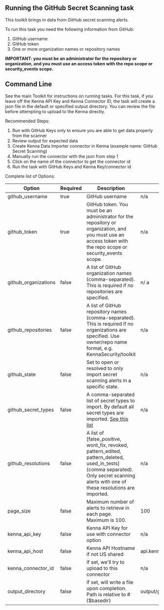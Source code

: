 ## Running the GitHub Secret Scanning task 

This toolkit brings in data from GitHub secret scanning alerts.

To run this task you need the following information from GitHub: 

1. GitHub username
2. GitHub token 
3. One or more organization names or repository names

**IMPORTANT: you must be an administrator for the repository or organization, and you must use an access token with the repo scope or security_events scope.**

## Command Line

See the main Toolkit for instructions on running tasks. For this task, if you leave off the Kenna API Key and Kenna Connector ID, the task will create a json file in the default or specified output directory. You can review the file before attempting to upload to the Kenna directly.

Recommended Steps: 

1. Run with GitHub Keys only to ensure you are able to get data properly from the scanner
1. Review output for expected data
1. Create Kenna Data Importer connector in Kenna (example name: GitHub Secret Scanning) 
1. Manually run the connector with the json from step 1 
1. Click on the name of the connector to get the connector id
1. Run the task with GitHub Keys and Kenna Key/connector id



Complete list of Options:

| Option               | Required | Description                                                                                                                                                                                                                                   | default                       |
|----------------------|----------|-----------------------------------------------------------------------------------------------------------------------------------------------------------------------------------------------------------------------------------------------|-------------------------------|
| github_username      | true     | GitHub username                                                                                                                                                                                                                               | n/a                           |
| github_token         | true     | GitHub token. You must be an administrator for the repository or organization, and you must use an access token with the repo scope or security_events scope.                                                                                 | n/a                           |
| github_organizations | false    | A list of GitHub organization names (comma-separated). This is required if no repositories are specified.                                                                                                                                     | n/ a                          |
| github_repositories  | false    | A list of GitHub repository names (comma-separated). This is required if no organizations are specified. Use owner/repo name format, e.g. KennaSecurity/toolkit                                                                               | n/a                           |
| github_state         | false    | Set to open or resolved to only import secret scanning alerts in a specific state.                                                                                                                                                            | n/a                           |
| github_secret_types  | false    | A comma-separated list of secret types to import. By default all secret types are imported. [See this list](https://docs.github.com/en/code-security/secret-scanning/about-secret-scanning#list-of-supported-secrets-for-public-repositories) | n/a                           |
| github_resolutions   | false    | A list of [false_positive, wont_fix, revoked, pattern_edited, pattern_deleted, used_in_tests] (comma separated). Only secret scanning alerts with one of these resolutions are imported.                                                      | n/a                           |
| page_size            | false    | Maximum number of alerts to retrieve in each page. Maximum is 100.                                                                                                                                                            | 100                           |
| kenna_api_key        | false    | Kenna API Key for use with connector option                                                                                                                                                                                                   | n/a                           |
| kenna_api_host       | false    | Kenna API Hostname if not US shared                                                                                                                                                                                                           | api.kennasecurity.com         |
| kenna_connector_id   | false    | If set, we'll try to upload to this connector                                                                                                                                                                                                 | n/a                           |
| output_directory     | false    | If set, will write a file upon completion. Path is relative to #{$basedir}                                                                                                                                                                    | output/github_secret_scanning |
